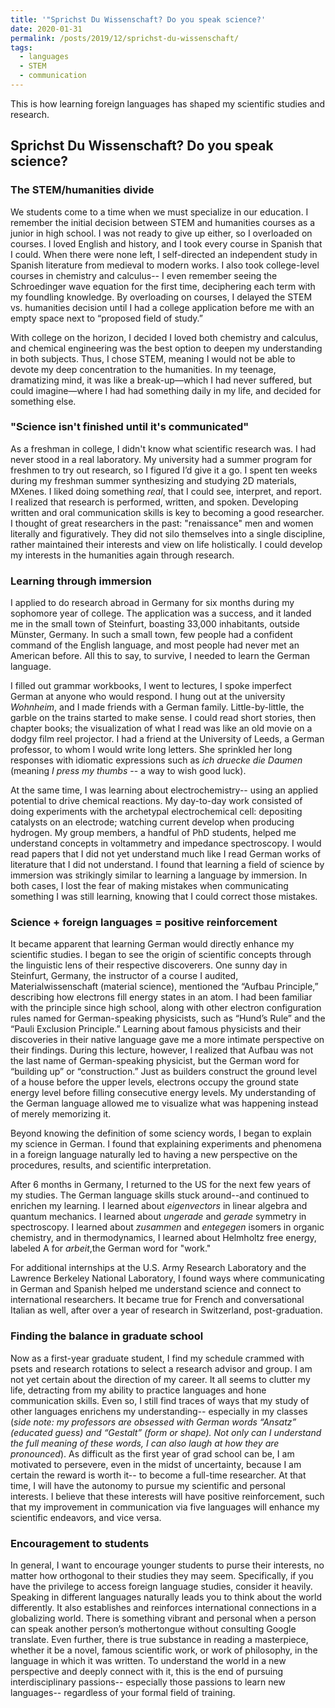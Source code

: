 ```yaml
---
title: '"Sprichst Du Wissenschaft? Do you speak science?'
date: 2020-01-31
permalink: /posts/2019/12/sprichst-du-wissenschaft/
tags:
  - languages
  - STEM
  - communication
---
```


This is how learning foreign languages has shaped my scientific studies and research.

Sprichst Du Wissenschaft? Do you speak science? 
------
### The STEM/humanities divide
We students come to a time when we must specialize in our education. I remember the initial decision between STEM and humanities courses as a junior in high school. I was not ready to give up either, so I overloaded on courses.  I loved English and history, and I took every course in Spanish that I could. When there were none left, I self-directed an independent study in Spanish literature from medieval to modern works. I also took college-level courses in chemistry and calculus-- I even remember seeing the Schroedinger wave equation for the first time, deciphering each term with my foundling knowledge. By overloading on courses, I delayed the STEM vs. humanities decision until I had a college application before me with an empty space next to “proposed field of study.”

With college on the horizon, I decided I loved both chemistry and calculus, and chemical engineering was the best option to deepen my understanding in both subjects. Thus, I chose STEM, meaning I would not be able to devote my deep concentration to the humanities. In my teenage, dramatizing mind, it was like a break-up—which I had never suffered, but could imagine—where I had had something daily in my life, and decided for something else. 

### "Science isn't finished until it's communicated" 
As a freshman in college, I didn't know what scientific research was. I had never stood in a real laboratory. My university had a summer program for freshmen to try out research, so I figured I’d give it a go. I spent ten weeks during my freshman summer synthesizing and studying 2D materials, MXenes. I liked doing something *real*, that I could see, interpret, and report. I realized that research is performed, written, and spoken. Developing written and oral communication skills is key to becoming a good researcher. I thought of great researchers in the past: "renaissance" men and women literally and figuratively. They did not silo themselves into a single discipline, rather maintained their interests and view on life holistically. I could develop my interests in the humanities again through research. 

### Learning through immersion
I applied to do research abroad in Germany for six months during my sophomore year of college. The application was a success, and it landed me in the small town of Steinfurt, boasting 33,000 inhabitants, outside Münster, Germany. In such a small town, few people had a confident command of the English language, and most people had never met an American before. All this to say, to survive, I needed to learn the German language.

I filled out grammar workbooks, I went to lectures, I spoke imperfect German at anyone who would respond. I hung out at the university *Wohnheim*, and I made friends with a German family. Little-by-little, the garble on the trains started to make sense. I could read short stories, then chapter books; the visualization of what I read was like an old movie on a dodgy film reel projector. I had a friend at the University of Leeds, a German professor, to whom I would write long letters. She sprinkled her long responses with idiomatic expressions such as *ich druecke die Daumen* (meaning *I press my thumbs* -- a way to wish good luck). 

At the same time, I was learning about electrochemistry-- using an applied potential to drive chemical reactions. My day-to-day work consisted of doing experiments with the archetypal electrochemical cell: depositing catalysts on an electrode; watching current develop when producing hydrogen. My group members, a handful of PhD students, helped me understand concepts in voltammetry and impedance spectroscopy. I would read papers that I did not yet understand much like I read German works of literature that I did not understand. I found that learning a field of science by immersion was strikingly similar to learning a language by immersion. In both cases, I lost the fear of making mistakes when communicating something I was still learning, knowing that I could correct those mistakes.  

### Science + foreign languages = positive reinforcement
It became apparent that learning German would directly enhance my scientific studies. I began to see the origin of scientific concepts through the linguistic lens of their respective discoverers. One sunny day in Steinfurt, Germany, the instructor of a course I audited, Materialwissenschaft (material science), mentioned the “Aufbau Principle,” describing how electrons fill energy states in an atom. I had been familiar with the principle since high school, along with other electron configuration rules named for German-speaking physicists, such as “Hund’s Rule” and the “Pauli Exclusion Principle.” Learning about famous physicists and their discoveries in their native language gave me a more intimate perspective on their findings. During this lecture, however, I realized that Aufbau was not the last name of German-speaking physicist, but the German word for “building up” or “construction.” Just as builders construct the ground level of a house before the upper levels, electrons occupy the ground state energy level before filling consecutive energy levels. My understanding of the German language allowed me to visualize what was happening instead of merely memorizing it. 

Beyond knowing the definition of some sciency words, I began to explain my science in German. I found that explaining experiments and phenomena in a foreign language naturally led to having a new perspective on the procedures, results, and scientific interpretation. 

After 6 months in Germany, I returned to the US for the next few years of my studies. The German language skills stuck around--and continued to enrichen my learning.  I learned about *eigenvectors* in linear algebra and quantum mechanics. I learned about *ungerade* and *gerade* symmetry in spectroscopy. I learned about *zusammen* and *entegegen* isomers in organic chemistry, and in thermodynamics, I learned about Helmholtz free energy, labeled A for *arbeit*,the German word for "work."

For additional internships at the U.S. Army Research Laboratory and the Lawrence Berkeley National Laboratory, I found ways where communicating in German and Spanish helped me understand science and connect to international researchers. It became true for French and conversational Italian as well, after over a year of research in Switzerland, post-graduation. 

### Finding the balance in graduate school
Now as a first-year graduate student, I find my schedule crammed with psets and research rotations to select a research advisor and group. I am not yet certain about the direction of my career. It all seems to clutter my life, detracting from my ability to practice languages and hone communication skills. Even so, I still find traces of ways that my study of other languages enrichens my understanding-- especially in my classes (*side note: my professors are obsessed with German words “Ansatz” (educated guess) and “Gestalt” (form or shape). Not only can I understand the full meaning of these words, I can also laugh at how they are pronounced*). As difficult as the first year of grad school can be, I am motivated to persevere, even in the midst of uncertainty, because I am certain the reward is worth it-- to become a full-time researcher. At that time, I will have the autonomy to pursue my scientific and personal interests. I believe that these interests will have positive reinforcement, such that my improvement in communication via five languages will enhance my scientific endeavors, and vice versa. 

### Encouragement to students 
In general, I want to encourage younger students to purse their interests, no matter how orthogonal to their studies they may seem.  Specifically, if you have the privilege to access foreign language studies, consider it heavily. Speaking in different languages naturally leads you to think about the world differently. It also establishes and reinforces international connections in a globalizing world. There is something vibrant and personal when a person can speak another person’s mothertongue without consulting Google translate. Even further, there is true substance in reading a masterpiece, whether it be a novel, famous scientific work, or work of philosophy, in the language in which it was written. To understand the world in a new perspective and deeply connect with it, this is the end of pursuing interdisciplinary passions-- especially those passions to learn new languages-- regardless of your formal field of training. 
